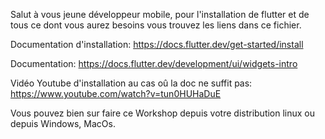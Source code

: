 Salut à vous jeune développeur mobile, pour l'installation de flutter
et de tous ce dont vous aurez besoins vous trouvez les liens dans ce fichier.

Documentation d'installation: https://docs.flutter.dev/get-started/install

Documentation: https://docs.flutter.dev/development/ui/widgets-intro

Vidéo Youtube d'installation au cas oû la doc ne suffit pas: https://www.youtube.com/watch?v=tun0HUHaDuE

Vous pouvez bien sur faire ce Workshop depuis votre distribution linux ou depuis Windows, MacOs.

